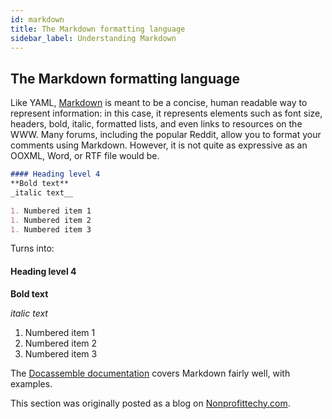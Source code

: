 ```yaml
---
id: markdown
title: The Markdown formatting language
sidebar_label: Understanding Markdown
---
```


## The Markdown formatting language
Like YAML, [Markdown](https://daringfireball.net/projects/markdown/) is meant to be a concise, human readable way to represent information: in this case, it represents elements such as font size, headers, bold, italic, formatted lists, and even links to resources on the WWW. Many forums, including the popular Reddit, allow you to format your comments using Markdown. However, it is not quite as expressive as an OOXML, Word, or RTF file would be.

```markdown
#### Heading level 4
**Bold text**
_italic text__

1. Numbered item 1
1. Numbered item 2
1. Numbered item 3
```
Turns into:

#### Heading level 4

**Bold text**

_italic text_

1. Numbered item 1
2. Numbered item 2
3. Numbered item 3

The [Docassemble documentation](https://docassemble.org/docs/markup.html) covers Markdown fairly well, with examples. 

This section was originally posted as a blog on [Nonprofittechy.com](https://www.nonprofittechy.com/2020/01/17/understanding-docassembles-yaml-interview-format/).